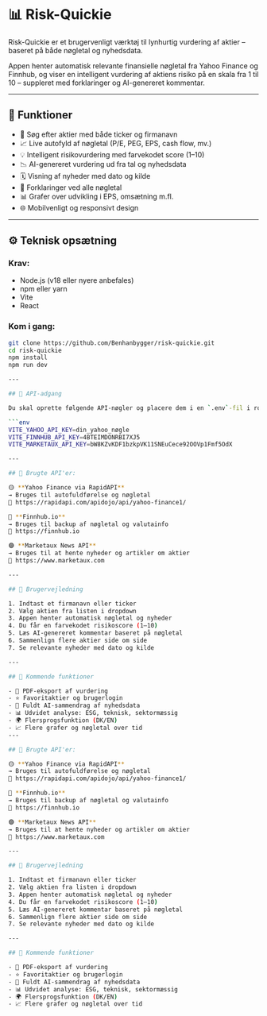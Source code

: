 # 📊 Risk-Quickie

Risk-Quickie er et brugervenligt værktøj til lynhurtig vurdering af aktier – baseret på både nøgletal og nyhedsdata.

Appen henter automatisk relevante finansielle nøgletal fra Yahoo Finance og Finnhub, og viser en intelligent vurdering af aktiens risiko på en skala fra 1 til 10 – suppleret med forklaringer og AI-genereret kommentar.

---

## 🚀 Funktioner

- 🔎 Søg efter aktier med både ticker og firmanavn
- 📈 Live autofyld af nøgletal (P/E, PEG, EPS, cash flow, mv.)
- 💡 Intelligent risikovurdering med farvekodet score (1–10)
- 📉 AI-genereret vurdering ud fra tal og nyhedsdata
- 🗓 Visning af nyheder med dato og kilde
- 🧠 Forklaringer ved alle nøgletal
- 📊 Grafer over udvikling i EPS, omsætning m.fl.
- 🌐 Mobilvenligt og responsivt design

---

## ⚙️ Teknisk opsætning

### Krav:
- Node.js (v18 eller nyere anbefales)
- npm eller yarn
- Vite
- React

### Kom i gang:

```bash
git clone https://github.com/Benhanbygger/risk-quickie.git
cd risk-quickie
npm install
npm run dev

---

## 🔐 API-adgang

Du skal oprette følgende API-nøgler og placere dem i en `.env`-fil i roden af projektet:

```env
VITE_YAHOO_API_KEY=din_yahoo_nøgle
VITE_FINNHUB_API_KEY=4BTEIMDONRBI7XJ5
VITE_MARKETAUX_API_KEY=bW8KZvKDF1bzkpVK11SNEuCece92OOVp1Fmf5OdX

---

## 🔐 Brugte API'er:

🟡 **Yahoo Finance via RapidAPI**  
→ Bruges til autofuldførelse og nøgletal  
🔗 https://rapidapi.com/apidojo/api/yahoo-finance1/

🔵 **Finnhub.io**  
→ Bruges til backup af nøgletal og valutainfo  
🔗 https://finnhub.io

🟣 **Marketaux News API**  
→ Bruges til at hente nyheder og artikler om aktier  
🔗 https://www.marketaux.com

---

## 🧪 Brugervejledning

1. Indtast et firmanavn eller ticker
2. Vælg aktien fra listen i dropdown
3. Appen henter automatisk nøgletal og nyheder
4. Du får en farvekodet risikoscore (1–10)
5. Læs AI-genereret kommentar baseret på nøgletal
6. Sammenlign flere aktier side om side
7. Se relevante nyheder med dato og kilde

---

## 🔮 Kommende funktioner

- 📄 PDF-eksport af vurdering
- ⭐ Favoritaktier og brugerlogin
- 🧠 Fuldt AI-sammendrag af nyhedsdata
- 📊 Udvidet analyse: ESG, teknisk, sektormæssig
- 🌍 Flersprogsfunktion (DK/EN)
- 📈 Flere grafer og nøgletal over tid
---

## 🔐 Brugte API'er:

🟡 **Yahoo Finance via RapidAPI**  
→ Bruges til autofuldførelse og nøgletal  
🔗 https://rapidapi.com/apidojo/api/yahoo-finance1/

🔵 **Finnhub.io**  
→ Bruges til backup af nøgletal og valutainfo  
🔗 https://finnhub.io

🟣 **Marketaux News API**  
→ Bruges til at hente nyheder og artikler om aktier  
🔗 https://www.marketaux.com

---

## 🧪 Brugervejledning

1. Indtast et firmanavn eller ticker
2. Vælg aktien fra listen i dropdown
3. Appen henter automatisk nøgletal og nyheder
4. Du får en farvekodet risikoscore (1–10)
5. Læs AI-genereret kommentar baseret på nøgletal
6. Sammenlign flere aktier side om side
7. Se relevante nyheder med dato og kilde

---

## 🔮 Kommende funktioner

- 📄 PDF-eksport af vurdering
- ⭐ Favoritaktier og brugerlogin
- 🧠 Fuldt AI-sammendrag af nyhedsdata
- 📊 Udvidet analyse: ESG, teknisk, sektormæssig
- 🌍 Flersprogsfunktion (DK/EN)
- 📈 Flere grafer og nøgletal over tid


